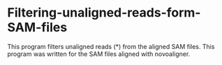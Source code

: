 # Filtering-unaligned-reads-form-SAM-files


This program filters unaligned reads (*) from the aligned SAM files. This program was written for the SAM files aligned with novoaligner.



